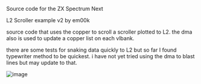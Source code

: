Source code for the ZX Spectrum Next

L2 Scroller example v2 by em00k

source code that uses the copper to scroll a scroller plotted to L2. 
the dma also is used to update a copper list on each vlbank.

there are some tests for snaking data quickly to L2 but so far I found
typewriter method to be quickest. i have not yet tried using the dma 
to blast lines but may update to that. 

![image](https://github.com/em00k/l2scroller/assets/22205516/310c8381-cbcc-495e-bf7f-cf94bc468ebc)
